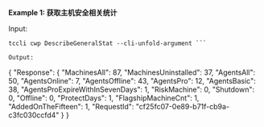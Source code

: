 **Example 1: 获取主机安全相关统计**



Input: 

```
tccli cwp DescribeGeneralStat --cli-unfold-argument ```

Output: 
```
{
    "Response": {
        "MachinesAll": 87,
        "MachinesUninstalled": 37,
        "AgentsAll": 50,
        "AgentsOnline": 7,
        "AgentsOffline": 43,
        "AgentsPro": 12,
        "AgentsBasic": 38,
        "AgentsProExpireWithInSevenDays": 1,
        "RiskMachine": 0,
        "Shutdown": 0,
        "Offline": 0,
        "ProtectDays": 1,
        "FlagshipMachineCnt": 1,
        "AddedOnTheFifteen": 1,
        "RequestId": "cf25fc07-0e89-b71f-cb9a-c3fc030ccfd4"
    }
}
```

